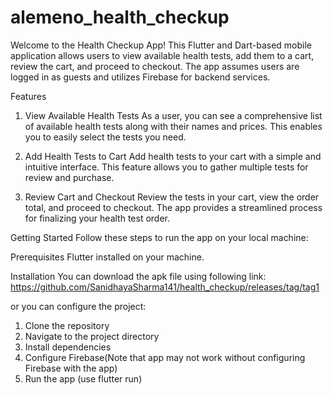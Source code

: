 # alemeno_health_checkup

Welcome to the Health Checkup App! This Flutter and Dart-based mobile application allows users to view available health tests, add them to a cart, review the cart, and proceed to checkout. The app assumes users are logged in as guests and utilizes Firebase for backend services.

Features

1. View Available Health Tests
   As a user, you can see a comprehensive list of available health tests along with their names and prices. This enables you to easily select the tests you need.

2. Add Health Tests to Cart
   Add health tests to your cart with a simple and intuitive interface. This feature allows you to gather multiple tests for review and purchase.

3. Review Cart and Checkout
   Review the tests in your cart, view the order total, and proceed to checkout. The app provides a streamlined process for finalizing your health test order.

Getting Started
Follow these steps to run the app on your local machine:

Prerequisites
Flutter installed on your machine.

Installation
You can download the apk file using following link:
https://github.com/SanidhayaSharma141/health_checkup/releases/tag/tag1

or you can configure the project:

1. Clone the repository
2. Navigate to the project directory
3. Install dependencies
4. Configure Firebase(Note that app may not work without configuring Firebase with the app)
5. Run the app (use flutter run)
